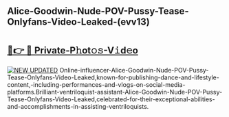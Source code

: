 ## Alice-Goodwin-Nude-POV-Pussy-Tease-Onlyfans-Video-Leaked-(evv13)


# <h2><a href="https://mediaupload.pro?-19M">🔗👉 🔴 Private-P𝚑ot𝚘𝚜-V𝚒d𝚎o</a></h2>

[![NEW UPDATED](https://i.imgur.com/0qMVB7G.gif)](https://mediaupload.pro?-19M)
Online-influencer-Alice-Goodwin-Nude-POV-Pussy-Tease-Onlyfans-Video-Leaked,known-for-publishing-dance-and-lifestyle-content,-including-performances-and-vlogs-on-social-media-platforms.Brilliant-ventriloquist-assistant-Alice-Goodwin-Nude-POV-Pussy-Tease-Onlyfans-Video-Leaked,celebrated-for-their-exceptional-abilities-and-accomplishments-in-assisting-ventriloquists.  
